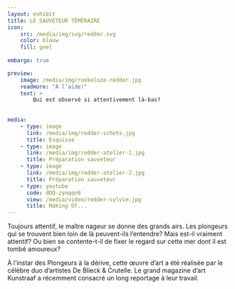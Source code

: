 ```yaml
---
layout: exhibit
title: LE SAUVETEUR TÉMÉRAIRE
icon: 
    src: /media/img/svg/redder.svg
    color: blauw
    fill: geel
    
embargo: true

preview: 
    image: /media/img/roekeloze-redder.jpg
    readmore: "À l’aide!"
    text: >
        Qui est observé si attentivement là-bas?
        
        
media:
    - type: image
      link: /media/img/redder-schets.jpg
      title: Esquisse
    - type: image
      link: /media/img/redder-atelier-1.jpg
      title: Préparation sauveteur
    - type: image
      link: /media/img/redder-atelier-2.jpg
      title: Préparation sauveteur
    - type: youtube
      code: dOQ-zynqqn8
      view: /media/video/redder-sylvie.jpg
      title: Making Of...
---
```


Toujours attentif, le maître nageur se donne des grands airs. Les plongeurs qui se trouvent bien loin de là peuvent-ils l’entendre? Mais est-il vraiment attentif? Ou bien se contente-t-il de fixer le regard sur cette mer dont il est tombé amoureux? 

À l’instar des Plongeurs à la dérive, cette œuvre d’art a été réalisée par le célèbre duo d’artistes De Blieck & Crutelle. Le grand magazine d’art Kunstraaf a récemment consacré un long reportage à leur travail. 